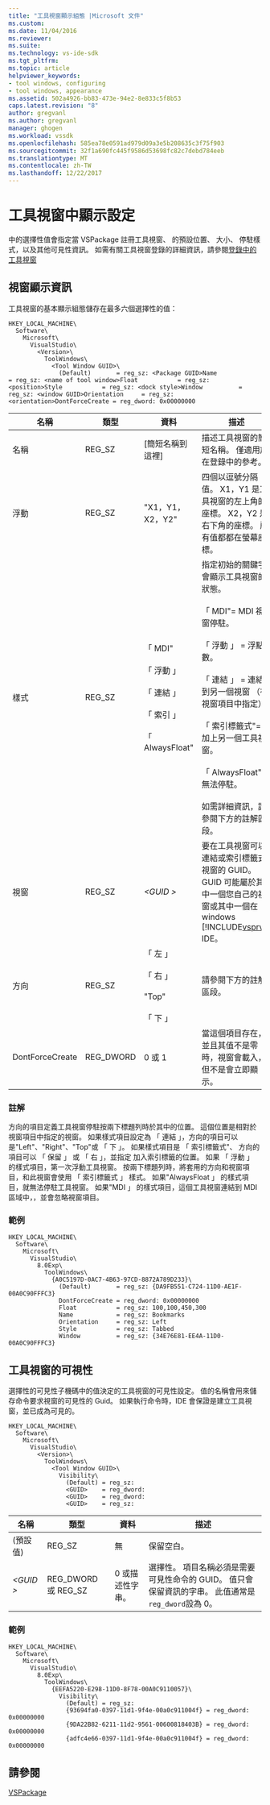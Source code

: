 ```yaml
---
title: "工具視窗顯示組態 |Microsoft 文件"
ms.custom: 
ms.date: 11/04/2016
ms.reviewer: 
ms.suite: 
ms.technology: vs-ide-sdk
ms.tgt_pltfrm: 
ms.topic: article
helpviewer_keywords:
- tool windows, configuring
- tool windows, appearance
ms.assetid: 502a4926-bb83-473e-94e2-8e833c5f8b53
caps.latest.revision: "8"
author: gregvanl
ms.author: gregvanl
manager: ghogen
ms.workload: vssdk
ms.openlocfilehash: 585ea78e0591ad979d09a3e5b208635c3f75f903
ms.sourcegitcommit: 32f1a690fc445f9586d53698fc82c7debd784eeb
ms.translationtype: MT
ms.contentlocale: zh-TW
ms.lasthandoff: 12/22/2017
---
```

# <a name="tool-window-display-configuration"></a>工具視窗中顯示設定
中的選擇性值會指定當 VSPackage 註冊工具視窗、 的預設位置、 大小、 停駐樣式，以及其他可見性資訊。 如需有關工具視窗登錄的詳細資訊，請參閱[登錄中的工具視窗](../extensibility/tool-windows-in-the-registry.md)  
  
## <a name="window-display-information"></a>視窗顯示資訊  
 工具視窗的基本顯示組態儲存在最多六個選擇性的值：  
  
```  
HKEY_LOCAL_MACHINE\  
  Software\  
    Microsoft\  
      VisualStudio\  
        <Version>\  
          ToolWindows\  
            <Tool Window GUID>\  
              (Default)       = reg_sz: <Package GUID>Name            = reg_sz: <name of tool window>Float           = reg_sz: <position>Style           = reg_sz: <dock style>Window          = reg_sz: <window GUID>Orientation     = reg_sz: <orientation>DontForceCreate = reg_dword: 0x00000000  
```  
  
|名稱|類型|資料|描述|  
|----------|----------|----------|-----------------|  
|名稱|REG_SZ|[簡短名稱到這裡]|描述工具視窗的簡短名稱。 僅適用於在登錄中的參考。|  
|浮動|REG_SZ|"X1，Y1，X2，Y2"|四個以逗號分隔值。 X1，Y1 是工具視窗的左上角的座標。 X2，Y2 是右下角的座標。 所有值都都在螢幕座標。|  
|樣式|REG_SZ|「 MDI"<br /><br /> 「 浮動 」<br /><br /> 「 連結 」<br /><br /> 「 索引 」<br /><br /> 「 AlwaysFloat"|指定初始的關鍵字會顯示工具視窗的狀態。<br /><br /> 「 MDI"= MDI 視窗停駐。<br /><br /> 「 浮動 」 = 浮點數。<br /><br /> 「 連結 」 = 連結到另一個視窗 （在視窗項目中指定）。<br /><br /> 「 索引標籤式"= 加上另一個工具視窗。<br /><br /> 「 AlwaysFloat"= 無法停駐。<br /><br /> 如需詳細資訊，請參閱下方的註解區段。|  
|視窗|REG_SZ|*\<GUID >*|要在工具視窗可以連結或索引標籤式視窗的 GUID。 GUID 可能屬於其中一個您自己的視窗或其中一個在 windows [!INCLUDE[vsprvs](../code-quality/includes/vsprvs_md.md)] IDE。|  
|方向|REG_SZ|「 左 」<br /><br /> 「 右 」<br /><br /> "Top"<br /><br /> 「 下 」|請參閱下方的註解區段。|  
|DontForceCreate|REG_DWORD|0 或 1|當這個項目存在，並且其值不是零時，視窗會載入，但不是會立即顯示。|  
  
### <a name="comments"></a>註解  
 方向的項目定義工具視窗停駐按兩下標題列時於其中的位置。 這個位置是相對於視窗項目中指定的視窗。 如果樣式項目設定為 「 連結 」，方向的項目可以是"Left"、"Right"、"Top"或 「 下 」。 如果樣式項目是 「 索引標籤式"、 方向的項目可以 「 保留 」 或 「 右 」，並指定 加入索引標籤的位置。 如果 「 浮動 」 的樣式項目，第一次浮動工具視窗。 按兩下標題列時，將套用的方向和視窗項目，和此視窗會使用 「 索引標籤式 」 樣式。 如果"AlwaysFloat 」 的樣式項目，就無法停駐工具視窗。 如果"MDI 」 的樣式項目，這個工具視窗連結到 MDI 區域中，，並會忽略視窗項目。  
  
### <a name="example"></a>範例  
  
```  
HKEY_LOCAL_MACHINE\  
  Software\  
    Microsoft\  
      VisualStudio\  
        8.0Exp\  
          ToolWindows\  
            {A0C5197D-0AC7-4B63-97CD-8872A789D233}\  
              (Default)       = reg_sz: {DA9FB551-C724-11D0-AE1F-00A0C90FFFC3}  
              DontForceCreate = reg_dword: 0x00000000  
              Float           = reg_sz: 100,100,450,300  
              Name            = reg_sz: Bookmarks  
              Orientation     = reg_sz: Left  
              Style           = reg_sz: Tabbed  
              Window          = reg_sz: {34E76E81-EE4A-11D0-00A0C90FFFC3}  
```  
  
## <a name="tool-window-visibility"></a>工具視窗的可視性  
 選擇性的可見性子機碼中的值決定的工具視窗的可見性設定。 值的名稱會用來儲存命令要求視窗的可見性的 Guid。 如果執行命令時，IDE 會保證是建立工具視窗，並已成為可見的。  
  
```  
HKEY_LOCAL_MACHINE\  
  Software\  
    Microsoft\  
      VisualStudio\  
        <Version>\  
          ToolWindows\  
            <Tool Window GUID>\  
              Visibility\  
                (Default) = reg_sz:  
                <GUID>    = reg_dword:  
                <GUID>    = reg_dword:  
                <GUID>    = reg_sz:  
```  
  
|名稱|類型|資料|描述|  
|----------|----------|----------|-----------------|  
|(預設值)|REG_SZ|無|保留空白。|  
|*\<GUID >*|REG_DWORD 或 REG_SZ|0 或描述性字串。|選擇性。 項目名稱必須是需要可見性命令的 GUID。 值只會保留資訊的字串。 此值通常是`reg_dword`設為 0。|  
  
### <a name="example"></a>範例  
  
```  
HKEY_LOCAL_MACHINE\  
  Software\  
    Microsoft\  
      VisualStudio\  
        8.0Exp\  
          ToolWindows\  
            {EEFA5220-E298-11D0-8F78-00A0C9110057}\  
              Visibility\  
                (Default) = reg_sz:  
                {93694fa0-0397-11d1-9f4e-00a0c911004f} = reg_dword: 0x00000000  
                {9DA22B82-6211-11d2-9561-00600818403B} = reg_dword: 0x00000000  
                {adfc4e66-0397-11d1-9f4e-00a0c911004f} = reg_dword: 0x00000000  
```  
  
## <a name="see-also"></a>請參閱  
 [VSPackage](../extensibility/internals/vspackages.md)